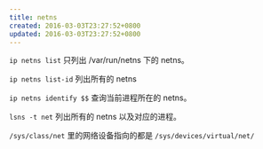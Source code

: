 ```yaml
---
title: netns
created: 2016-03-03T23:27:52+0800
updated: 2016-03-03T23:27:52+0800
---
```



`ip netns list` 只列出 /var/run/netns 下的 netns。

`ip netns list-id` 列出所有的 netns

`ip netns identify $$` 查询当前进程所在的 netns。

`lsns -t net` 列出所有的 netns 以及对应的进程。

`/sys/class/net` 里的网络设备指向的都是 `/sys/devices/virtual/net/`
